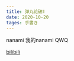 ```yaml
---
title: 弹丸论破Ⅱ
date: 2020-10-20
tages: 手書き
---
```


nanami 我的nanami QWQ

[bilibili](https://www.bilibili.com/video/BV1Gg411G7rx)